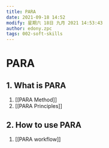 ```yaml
---
title: PARA
date: 2021-09-18 14:52
modify: 星期六 18日 九月 2021 14:53:43
author: edony.zpc
tags: 002-soft-skills
---
```


# PARA

## 1. What is PARA
1. [[PARA Method]]
2. [[PARA Principles]]

## 2. How to use PARA
1. [[PARA workflow]]